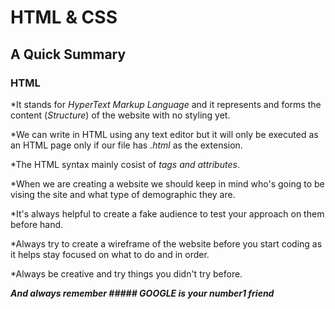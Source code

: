# HTML & CSS
## A Quick Summary

### HTML

*It stands for _HyperText Markup Language_ and it represents and forms the content (_Structure_) of the website with no styling yet.

*We can write in HTML using any text editor but it will only be executed as an HTML page only if our file has _.html_ as the extension.

*The HTML syntax mainly cosist of _tags and attributes_.

*When we are creating a website we should keep in mind who's going to be vising the site and what type of demographic they are.

*It's always helpful to create a fake audience to test your approach on them before hand.

*Always try to create a wireframe of the website before you start coding as it helps stay focused on what to do and in order.

*Always be creative and try things you didn't try before.

_**And always remember ##### GOOGLE is your number1 friend**_
